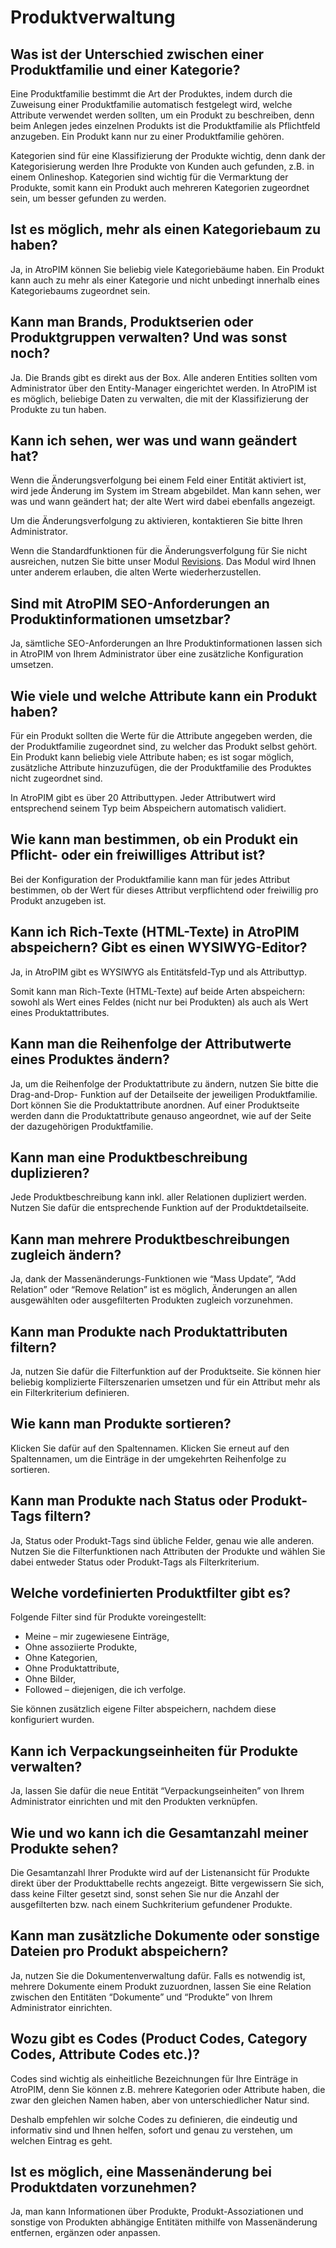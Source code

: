 # Produktverwaltung



## Was ist der Unterschied zwischen einer Produktfamilie und einer Kategorie?

Eine Produktfamilie bestimmt die Art der Produktes, indem durch die Zuweisung einer Produktfamilie automatisch festgelegt wird, welche Attribute verwendet werden sollten, um ein Produkt zu beschreiben, denn beim Anlegen jedes einzelnen Produkts ist die Produktfamilie als Pflichtfeld anzugeben. Ein Produkt kann nur zu einer Produktfamilie gehören.

Kategorien sind für eine Klassifizierung der Produkte wichtig, denn dank der Kategorisierung werden Ihre Produkte von Kunden auch gefunden, z.B. in einem Onlineshop. Kategorien sind wichtig für die Vermarktung der Produkte, somit kann ein Produkt auch mehreren Kategorien zugeordnet sein, um besser gefunden zu werden.

  

## Ist es möglich, mehr als einen Kategoriebaum zu haben?

Ja, in AtroPIM können Sie beliebig viele Kategoriebäume haben. Ein Produkt kann auch zu mehr als einer Kategorie und nicht unbedingt innerhalb eines Kategoriebaums zugeordnet sein.

  

## Kann man Brands, Produktserien oder Produktgruppen verwalten? Und was sonst noch?

Ja. Die Brands gibt es direkt aus der Box. Alle anderen Entities sollten vom Administrator über den Entity-Manager eingerichtet werden. In AtroPIM ist es möglich, beliebige Daten zu verwalten, die mit der Klassifizierung der Produkte zu tun haben.

  

## Kann ich sehen, wer was und wann geändert hat?

Wenn die Änderungsverfolgung bei einem Feld einer Entität aktiviert ist, wird jede Änderung im System im Stream abgebildet. Man kann sehen, wer was und wann geändert hat; der alte Wert wird dabei ebenfalls angezeigt.

Um die Änderungsverfolgung zu aktivieren, kontaktieren Sie bitte Ihren Administrator.

Wenn die Standardfunktionen für die Änderungsverfolgung für Sie nicht ausreichen, nutzen Sie bitte unser Modul [Revisions](https://atropim.com/de/shop/revisionen). Das Modul wird Ihnen unter anderem erlauben, die alten Werte wiederherzustellen.

  

## Sind mit AtroPIM SEO-Anforderungen an Produktinformationen umsetzbar?

Ja, sämtliche SEO-Anforderungen an Ihre Produktinformationen lassen sich in AtroPIM von Ihrem Administrator über eine zusätzliche Konfiguration umsetzen.

  

## Wie viele und welche Attribute kann ein Produkt haben?

Für ein Produkt sollten die Werte für die Attribute angegeben werden, die der Produktfamilie zugeordnet sind, zu welcher das Produkt selbst gehört. Ein Produkt kann beliebig viele Attribute haben; es ist sogar möglich, zusätzliche Attribute hinzuzufügen, die der Produktfamilie des Produktes nicht zugeordnet sind.

In AtroPIM gibt es über 20 Attributtypen. Jeder Attributwert wird entsprechend seinem Typ beim Abspeichern automatisch validiert.

  

## Wie kann man bestimmen, ob ein Produkt ein Pflicht- oder ein freiwilliges Attribut ist?

Bei der Konfiguration der Produktfamilie kann man für jedes Attribut bestimmen, ob der Wert für dieses Attribut verpflichtend oder freiwillig pro Produkt anzugeben ist.



## Kann ich Rich-Texte (HTML-Texte) in AtroPIM abspeichern? Gibt es einen WYSIWYG-Editor?

Ja, in AtroPIM gibt es WYSIWYG als Entitätsfeld-Typ und als Attributtyp.

Somit kann man Rich-Texte (HTML-Texte) auf beide Arten abspeichern: sowohl als Wert eines Feldes (nicht nur bei Produkten) als auch als Wert eines Produktattributes.

  

## Kann man die Reihenfolge der Attributwerte eines Produktes ändern?

Ja, um die Reihenfolge der Produktattribute zu ändern, nutzen Sie bitte die Drag-and-Drop- Funktion auf der Detailseite der jeweiligen Produktfamilie. Dort können Sie die Produktattribute anordnen. Auf einer Produktseite werden dann die Produktattribute genauso angeordnet, wie auf der Seite der dazugehörigen Produktfamilie.

  

## Kann man eine Produktbeschreibung duplizieren?

Jede Produktbeschreibung kann inkl. aller Relationen dupliziert werden. Nutzen Sie dafür die entsprechende Funktion auf der Produktdetailseite.



## Kann man mehrere Produktbeschreibungen zugleich ändern?

Ja, dank der Massenänderungs-Funktionen wie “Mass Update”, “Add Relation” oder “Remove Relation” ist es möglich, Änderungen an allen ausgewählten oder ausgefilterten Produkten zugleich vorzunehmen.



## Kann man Produkte nach Produktattributen filtern?

Ja, nutzen Sie dafür die Filterfunktion auf der Produktseite. Sie können hier beliebig komplizierte Filterszenarien umsetzen und für ein Attribut mehr als ein Filterkriterium definieren.



## Wie kann man Produkte sortieren?

Klicken Sie dafür auf den Spaltennamen. Klicken Sie erneut auf den Spaltennamen, um die Einträge in der umgekehrten Reihenfolge zu sortieren.



## Kann man Produkte nach Status oder Produkt-Tags filtern?

Ja, Status oder Produkt-Tags sind übliche Felder, genau wie alle anderen. Nutzen Sie die Filterfunktionen nach Attributen der Produkte und wählen Sie dabei entweder Status oder Produkt-Tags als Filterkriterium.



## Welche vordefinierten Produktfilter gibt es?

Folgende Filter sind für Produkte voreingestellt:

- Meine – mir zugewiesene Einträge,
- Ohne assoziierte Produkte,
- Ohne Kategorien,
- Ohne Produktattribute,
- Ohne Bilder,
- Followed – diejenigen, die ich verfolge.

Sie können zusätzlich eigene Filter abspeichern, nachdem diese konfiguriert wurden.



## Kann ich Verpackungseinheiten für Produkte verwalten?

Ja, lassen Sie dafür die neue Entität “Verpackungseinheiten” von Ihrem Administrator einrichten und mit den Produkten verknüpfen.

  

## Wie und wo kann ich die Gesamtanzahl meiner Produkte sehen?

Die Gesamtanzahl Ihrer Produkte wird auf der Listenansicht für Produkte direkt über der Produkttabelle rechts angezeigt. Bitte vergewissern Sie sich, dass keine Filter gesetzt sind, sonst sehen Sie nur die Anzahl der ausgefilterten bzw. nach einem Suchkriterium gefundener Produkte.

  

## Kann man zusätzliche Dokumente oder sonstige Dateien pro Produkt abspeichern?

Ja, nutzen Sie die Dokumentenverwaltung dafür. Falls es notwendig ist, mehrere Dokumente einem Produkt zuzuordnen, lassen Sie eine Relation zwischen den Entitäten “Dokumente” und “Produkte” von Ihrem Administrator einrichten.

  

## Wozu gibt es Codes (Product Codes, Category Codes, Attribute Codes etc.)?

Codes sind wichtig als einheitliche Bezeichnungen für Ihre Einträge in AtroPIM, denn Sie können z.B. mehrere Kategorien oder Attribute haben, die zwar den gleichen Namen haben, aber von unterschiedlicher Natur sind.

Deshalb empfehlen wir solche Codes zu definieren, die eindeutig und informativ sind und Ihnen helfen, sofort und genau zu verstehen, um welchen Eintrag es geht.

  
## Ist es möglich, eine Massenänderung bei Produktdaten vorzunehmen?

Ja, man kann Informationen über Produkte, Produkt-Assoziationen und sonstige von Produkten abhängige Entitäten mithilfe von Massenänderung entfernen, ergänzen oder anpassen.

